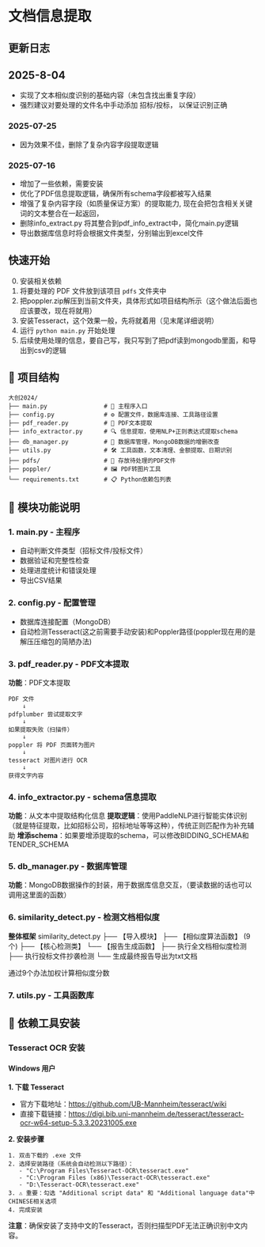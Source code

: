 # 文档信息提取

## 更新日志
## 2025-8-04
- 实现了文本相似度识别的基础内容（未包含找出重复字段）
- 强烈建议对要处理的文件名中手动添加 招标/投标， 以保证识别正确

### 2025-07-25
- 因为效果不佳，删除了复杂内容字段提取逻辑

### 2025-07-16
- 增加了一些依赖，需要安装
- 优化了PDF信息提取逻辑，确保所有schema字段都被写入结果
- 增强了复杂内容字段（如质量保证方案）的提取能力, 现在会把包含相关关键词的文本整合在一起返回，
- 删除info_extract.py 将其整合到pdf_info_extract中，简化main.py逻辑
- 导出数据库信息时将会根据文件类型，分别输出到excel文件



## 快速开始

0. 安装相关依赖
1. 将要处理的 PDF 文件放到该项目 `pdfs` 文件夹中
2. 把poppler.zip解压到当前文件夹，具体形式如项目结构所示（这个做法后面也应该要改，现在将就用）
3. 安装Tesseract，这个效果一般，先将就着用（见末尾详细说明）
4. 运行 `python main.py` 开始处理
5. 后续使用处理的信息，要自己写，我只写到了把pdf读到mongodb里面，和导出到csv的逻辑

## 📁 项目结构

```
大创2024/
├── main.py                # 🚀 主程序入口
├── config.py              # ⚙️ 配置文件，数据库连接、工具路径设置
├── pdf_reader.py          # 📖 PDF文本提取
├── info_extractor.py      # 🔍 信息提取，使用NLP+正则表达式提取schema
├── db_manager.py          # 💾 数据库管理，MongoDB数据的增删改查
├── utils.py               # 🛠️ 工具函数，文本清理、金额提取、日期识别
├── pdfs/                  # 📂 存放待处理的PDF文件
├── poppler/               # 🖼️ PDF转图片工具
└── requirements.txt       # 📋 Python依赖包列表
```

## 🧩 模块功能说明

### 1. main.py - 主程序
- 自动判断文件类型（招标文件/投标文件）
- 数据验证和完整性检查
- 处理进度统计和错误处理
- 导出CSV结果

### 2. config.py - 配置管理
- 数据库连接配置（MongoDB）
- 自动检测Tesseract(这之前需要手动安装)和Poppler路径(poppler现在用的是解压压缩包的简陋办法)

### 3. pdf_reader.py - PDF文本提取
**功能**：PDF文本提取
```
PDF 文件
    ↓
pdfplumber 尝试提取文字
    ↓
如果提取失败（扫描件）
    ↓
poppler 将 PDF 页面转为图片 
    ↓
tesseract 对图片进行 OCR
    ↓
获得文字内容
```

### 4. info_extractor.py - schema信息提取
**功能**：从文本中提取结构化信息
**提取逻辑**：使用PaddleNLP进行智能实体识别（就是特征提取，比如招标公司，招标地址等等这种），传统正则匹配作为补充辅助
**增添schema**：如果要增添提取的schema，可以修改BIDDING_SCHEMA和TENDER_SCHEMA

### 5. db_manager.py - 数据库管理
**功能**：MongoDB数据操作的封装，用于数据库信息交互，（要读数据的话也可以调用这里面的函数）

### 6. similarity_detect.py - 检测文档相似度
**整体框架** 
similarity_detect.py
├── 【导入模块】
├── 【相似度算法函数】 (9个)
├── 【核心检测类】
└── 【报告生成函数】
    ├── 执行全文档相似度检测
    ├── 执行投标文件抄袭检测
    └── 生成最终报告导出为txt文档

通过9个办法加权计算相似度分数

### 7. utils.py - 工具函数库


## 🔧 依赖工具安装

### Tesseract OCR 安装

#### Windows 用户

**1. 下载 Tesseract**
- 官方下载地址：https://github.com/UB-Mannheim/tesseract/wiki
- 直接下载链接：https://digi.bib.uni-mannheim.de/tesseract/tesseract-ocr-w64-setup-5.3.3.20231005.exe

**2. 安装步骤**
```
1. 双击下载的 .exe 文件
2. 选择安装路径（系统会自动检测以下路径）：
   - "C:\Program Files\Tesseract-OCR\tesseract.exe"
   - "C:\Program Files (x86)\Tesseract-OCR\tesseract.exe"
   - "D:\Tesseract-OCR\tesseract.exe"
3. ⚠️ 重要：勾选 "Additional script data" 和 "Additional language data"中 CHINESE相关选项
4. 完成安装
```

**注意**：确保安装了支持中文的Tesseract，否则扫描型PDF无法正确识别中文内容。

